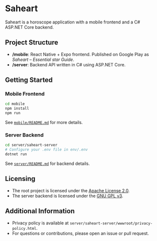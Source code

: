 # Saheart

Saheart is a horoscope application with a mobile frontend and a C# ASP.NET Core backend.

## Project Structure

- **/mobile**: React Native + Expo frontend. Published on Google Play as _Saheart – Essential star Guide_.
- **/server**: Backend API written in C# using ASP.NET Core.

## Getting Started

### Mobile Frontend

```sh
cd mobile
npm install
npm run
```

See [`mobile/README.md`](mobile/README.md) for more details.

### Server Backend

```sh
cd server/saheart-server
# Configure your .env file in env/.env
dotnet run
```

See [`server/README.md`](server/README.md) for backend details.

## Licensing

- The root project is licensed under the [Apache License 2.0](LICENSE).
- The server backend is licensed under the [GNU GPL v3](server/LICENSE.txt).

## Additional Information

- Privacy policy is available at `server/saheart-server/wwwroot/privacy-policy.html`.
- For questions or contributions, please open an issue or pull request.
